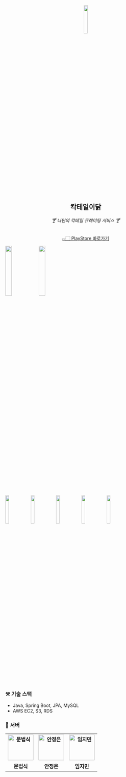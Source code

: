 <div align="center">
<img src="https://user-images.githubusercontent.com/50178026/176475396-c6314d9a-b778-4a94-bff2-2b70148b2a7b.png" width="15%" height ="15%"/>
  <h2>
 <b>  칵테일이닭 </b>  
  </h2>
 <div> <i>🍸 나만의 칵테일 큐레이팅 서비스 🍸</i> </div>  
  <br>
  
[👉🏻 PlayStore 바로가기](https://play.google.com/store/apps/details?id=com.umcapplunching.cocktail_dakk)
 
</div>


<img src="https://user-images.githubusercontent.com/50178026/159168828-7412d5bb-b94a-4a2b-8855-3f08c241e55c.png" width="20%" height ="20%"/> <img src="https://user-images.githubusercontent.com/50178026/159168831-80ceff61-4dd7-47d7-a262-51f74ce09e00.png" width="20%" height ="20%"/>   
<img src="https://user-images.githubusercontent.com/50178026/159168834-90c37d5c-1199-40c0-8024-5e3cf1408adb.png" width="15%" height ="15%"/>
<img src="https://user-images.githubusercontent.com/50178026/159168836-ae08fb66-d53f-42ff-b65d-13c0882748e4.png" width="15%" height ="15%"/>
<img src="https://user-images.githubusercontent.com/50178026/159168837-6ec713b6-f8c4-4c7b-b5ca-ed2c86f5fa61.png" width="15%" height ="15%"/>
<img src="https://user-images.githubusercontent.com/50178026/159168838-243b8ccc-a3bb-4c8f-9671-b9f0bf80364a.png" width="15%" height ="15%"/>
<img src="https://user-images.githubusercontent.com/50178026/159168839-e9ac975e-95e1-495d-8b91-4513a301ce48.png" width="15%" height ="15%"/>


### ⚒️ 기술 스택
- Java, Spring Boot, JPA, MySQL
- AWS EC2, S3, RDS

### 🍹 서버
<table style="font-weight : bold">
    <tr>
        <td align="center">
            <a href="https://github.com/Beopsik">                 
                <img alt="문법식" src="https://avatars.githubusercontent.com/Beopsik" width="80" />            
            </a>
        </td>
        <td align="center">
            <a href="https://github.com/ahnjungeun">                 
                <img alt="안정은" src="https://avatars.githubusercontent.com/ahnjungeun" width="80" />            
            </a>
        </td>
        <td align="center">
            <a href="https://github.com/jimin3263">                 
                <img alt="임지민" src="https://avatars.githubusercontent.com/jimin3263" width="80" />            
            </a>
        </td>
    </tr>
    <tr>
        <td align="center">문법식</td>
        <td align="center">안정은</td>
        <td align="center">임지민</td>
    </tr>
</table>
